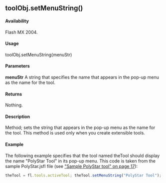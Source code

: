 ## toolObj.setMenuString()

#### Availability

Flash MX 2004.

#### Usage

toolObj.setMenuString(menuStr)

#### Parameters

**menuStr** A string that specifies the name that appears in the pop-up menu as the name for the tool.

#### Returns

Nothing.

#### Description

Method; sets the string that appears in the pop-up menu as the name for the tool. This method is used only when you create extensible tools.

#### Example

The following example specifies that the tool named theTool should display the name "PolyStar Tool" in its pop-up menu. This code is taken from the sample PolyStar.jsfl file (see ["Sample PolyStar tool" on page 17](../Introduction/Sample_implementations.md)):

```javascript
theTool = fl.tools.activeTool; theTool.setMenuString("PolyStar Tool");

```